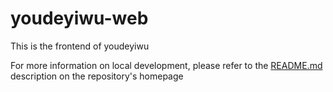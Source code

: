 # youdeyiwu-web

This is the frontend of youdeyiwu

For more information on local development, please refer to the [README.md](../README.md) description on the repository's homepage
